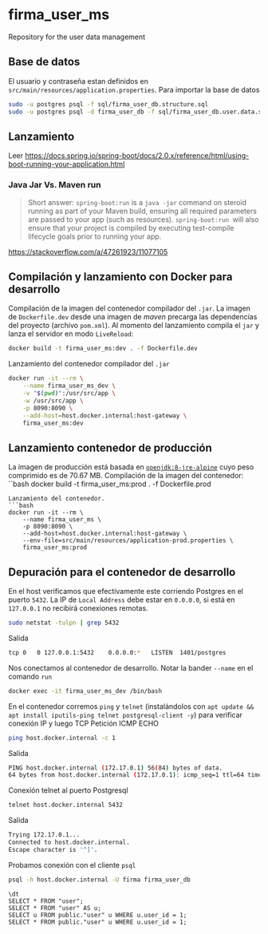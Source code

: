# firma_user_ms
Repository for the user data management

## Base de datos
El usuario y contraseña estan definidos en `src/main/resources/application.properties`. 
Para importar la base de datos
```bash
sudo -u postgres psql -f sql/firma_user_db.structure.sql
sudo -u postgres psql -d firma_user_db -f sql/firma_user_db.user.data.sql
```

## Lanzamiento
Leer https://docs.spring.io/spring-boot/docs/2.0.x/reference/html/using-boot-running-your-application.html

### Java Jar Vs. Maven run
> Short answer: `spring-boot:run` is a `java -jar` command on steroïd running as part of your Maven build, ensuring all required parameters are passed to your app (such as resources). `spring-boot:run `will also ensure that your project is compiled by executing test-compile lifecycle goals prior to running your app.

https://stackoverflow.com/a/47261923/11077105

## Compilación y lanzamiento con Docker para desarrollo
Compilación de la imagen del contenedor compilador del `.jar`. La imagen de `Dockerfile.dev` desde una imagen de *maven* precarga las dependencias del proyecto (archivo `pom.xml`). Al momento del lanzamiento compila el `jar` y lanza el servidor en modo `LiveReload`:
```bash
docker build -t firma_user_ms:dev . -f Dockerfile.dev
```
Lanzamiento del contenedor compilador del `.jar`
```bash    
docker run -it --rm \
    --name firma_user_ms_dev \
    -v "$(pwd)":/usr/src/app \
    -w /usr/src/app \
    -p 8090:8090 \
    --add-host=host.docker.internal:host-gateway \
    firma_user_ms:dev
```

## Lanzamiento contenedor de producción
La imagen de producción está basada en [`openjdk:8-jre-alpine`](https://hub.docker.com/layers/openjdk/library/openjdk/8-jdk-alpine/images/sha256-210ecd2595991799526a62a7099718b149e3bbefdb49764cc2a450048e0dd4c0?context=explore) cuyo peso comprimido es de 70.67 MB. Compilación de la imagen del contenedor:
``bash
docker build -t firma_user_ms:prod . -f Dockerfile.prod
```
Lanzamiento del contenedor.
```bash    
docker run -it --rm \
    --name firma_user_ms \
    -p 8090:8090 \
    --add-host=host.docker.internal:host-gateway \
    --env-file=src/main/resources/application-prod.properties \
    firma_user_ms:prod
```

## Depuración para el contenedor de desarrollo
En el host verificamos que efectivamente este corriendo Postgres en el puerto `5432`. La IP de  `Local Address` debe estar en `0.0.0.0`, si está en `127.0.0.1` no recibirá conexiones remotas. 
```bash
sudo netstat -tulpn | grep 5432
```
Salida
```bash
tcp 0   0 127.0.0.1:5432    0.0.0.0:*   LISTEN  1401/postgres 
```

Nos conectamos al contenedor de desarrollo. Notar la bander `--name` en el comando `run`
```bash
docker exec -it firma_user_ms_dev /bin/bash
```
En el contenedor corremos `ping` y `telnet` (instalándolos con `apt update && apt install iputils-ping telnet postgresql-client -y`) para verificar conexión IP y luego TCP
Petición ICMP ECHO 
```bash
ping host.docker.internal -c 1
```
Salida
```bash
PING host.docker.internal (172.17.0.1) 56(84) bytes of data.
64 bytes from host.docker.internal (172.17.0.1): icmp_seq=1 ttl=64 time=0.090 ms
```
Conexión telnet al puerto Postgresql
```bash
telnet host.docker.internal 5432
```
Salida
```bash
Trying 172.17.0.1...
Connected to host.docker.internal.
Escape character is '^]'.
```
Probamos conexión con el cliente `psql`
```bash
psql -h host.docker.internal -U firma firma_user_db
```
```postgres
\dt
SELECT * FROM "user";
SELECT * FROM "user" AS u;
SELECT u FROM public."user" u WHERE u.user_id = 1;
SELECT * FROM public."user" u WHERE u.user_id = 1;
```